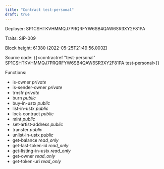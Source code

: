```yaml
---
title: "Contract test-personal"
draft: true
---
```

Deployer: SP1CSHTKVHMMQJ7PRQRFYW6SB4QAW6SR3XY2F81PA

Traits:
SIP-009 



Block height: 61380 (2022-05-25T21:49:56.000Z)

Source code: {{<contractref "test-personal" SP1CSHTKVHMMQJ7PRQRFYW6SB4QAW6SR3XY2F81PA test-personal>}}

Functions:

* is-owner _private_
* is-sender-owner _private_
* trnsfr _private_
* burn _public_
* buy-in-ustx _public_
* list-in-ustx _public_
* lock-contract _public_
* mint _public_
* set-artist-address _public_
* transfer _public_
* unlist-in-ustx _public_
* get-balance _read_only_
* get-last-token-id _read_only_
* get-listing-in-ustx _read_only_
* get-owner _read_only_
* get-token-uri _read_only_
